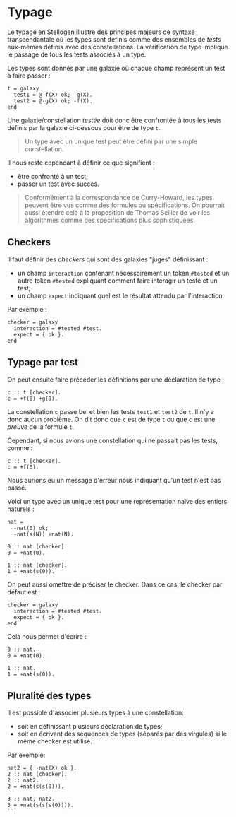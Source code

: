 # Typage

Le typage en Stellogen illustre des principes majeurs de syntaxe transcendantale
où les types sont définis comme des ensembles de *tests* eux-mêmes définis
avec des constellations. La vérification de type implique le passage de tous
les tests associés à un type.

Les types sont donnés par une galaxie où chaque champ représent un test à faire
passer :

```
t = galaxy
  test1 = @-f(X) ok; -g(X).
  test2 = @-g(X) ok; -f(X).
end
```

Une galaxie/constellation *testée* doit donc être confrontée à tous les tests
définis par la galaxie ci-dessous pour être de type `t`.

> Un type avec un unique test peut être défini par une simple constellation.

Il nous reste cependant à définir ce que signifient :
- être confronté à un test;
- passer un test avec succès.

> Conformément à la correspondance de Curry-Howard, les types peuvent être vus
comme des formules ou spécifications. On pourrait aussi étendre cela à la
proposition de Thomas Seiller de voir les algorithmes comme des spécifications
plus sophistiquées.

## Checkers

Il faut définir des *checkers* qui sont des galaxies "juges" définissant :
- un champ `interaction` contenant nécessairement un token `#tested` et un
autre token `#tested` expliquant comment faire interagir un testé et un test;
- un champ `expect` indiquant quel est le résultat attendu par l'interaction.

Par exemple :

```
checker = galaxy
  interaction = #tested #test.
  expect = { ok }.
end
```

## Typage par test

On peut ensuite faire précéder les définitions par une déclaration de type :

```
c :: t [checker].
c = +f(0) +g(0).
```

La constellation `c` passe bel et bien les tests `test1` et `test2` de `t`.
Il n'y a donc aucun problème. On dit donc que `c` est de type `t` ou que `c`
est une *preuve* de la formule `t`.

Cependant, si nous avions une constellation qui ne passait pas les tests, comme
:

```
c :: t [checker].
c = +f(0).
```

Nous aurions eu un message d'erreur nous indiquant qu'un test n'est pas passé.


Voici un type avec un unique test pour une représentation naïve des entiers
naturels :

```
nat =
  -nat(0) ok;
  -nat(s(N)) +nat(N).

0 :: nat [checker].
0 = +nat(0).

1 :: nat [checker].
1 = +nat(s(0)).
```

On peut aussi omettre de préciser le checker. Dans ce cas, le checker par
défaut est :

```
checker = galaxy
  interaction = #tested #test.
  expect = { ok }.
end
```

Cela nous permet d'écrire :

```
0 :: nat.
0 = +nat(0).

1 :: nat.
1 = +nat(s(0)).
```

## Pluralité des types

Il est possible d'associer plusieurs types à une constellation:
- soit en définissant plusieurs déclaration de types;
- soit en écrivant des séquences de types (séparés par des virgules) si le même
checker est utilisé.

Par exemple:

```
nat2 = { -nat(X) ok }.
2 :: nat [checker].
2 :: nat2.
2 = +nat(s(s(0))).
```

````
3 :: nat, nat2.
3 = +nat(s(s(s(0)))).
```
